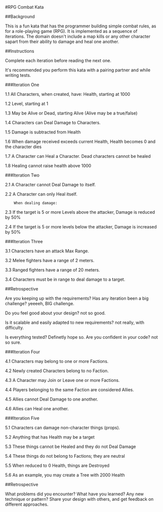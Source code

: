 #RPG Combat Kata

##Background

This is a fun kata that has the programmer building simple combat rules, as for a role-playing game (RPG). It is implemented as a sequence of iterations. The domain doesn't include a map kills or any other character sapart from their ability to damage and heal one another.

##Instructions

Complete each iteration before reading the next one.

It's recommended you perform this kata with a pairing partner and while writing tests.


###Iteration One

1.1     All Characters, when created, have:
        Health, starting at 1000

1.2      Level, starting at 1

1.3     May be Alive or Dead, starting Alive (Alive may be a true/false)

1.4     Characters can Deal Damage to Characters.

1.5     Damage is subtracted from Health

1.6     When damage received exceeds current 
        Health, Health becomes 0 and the character dies

1.7     A Character can Heal a Character.
        Dead characters cannot be healed

1.8     Healing cannot raise health above 1000


###Iteration Two

2.1     A Character cannot Deal Damage to itself.

2.2     A Character can only Heal itself.
        
        When dealing damage:

2.3     If the target is 5 or more Levels above the attacker, Damage is reduced by 50%

2.4     If the target is 5 or more levels below    the attacker, Damage is increased by 50%


###Iteration Three

3.1     Characters have an attack Max Range.

3.2     Melee fighters have a range of 2 meters.

3.3     Ranged fighters have a range of 20 meters.

3.4     Characters must be in range to deal damage to a target.

##Retrospective

Are you keeping up with the requirements? Has any iteration been a big challenge? yeeeeh, BIG challenge.

Do you feel good about your design? not so good.

Is it scalable and easily adapted to new requirements? not really, with difficulty.

Is everything tested? Definetly hope so. Are you confident in your code? not so sure.

###Iteration Four

4.1     Characters may belong to one or more Factions.

4.2     Newly created Characters belong to no Faction.

4.3     A Character may Join or Leave one or more Factions.

4.4     Players belonging to the same Faction are considered Allies.

4.5     Allies cannot Deal Damage to one another.

4.6     Allies can Heal one another.


###Iteration Five

5.1 Characters can damage non-character things (props).

5.2 Anything that has Health may be a target

5.3 These things cannot be Healed and they do not Deal Damage

5.4 These things do not belong to Factions; they are neutral

5.5 When reduced to 0 Health, things are Destroyed

5.6 As an example, you may create a Tree with 2000 Health


##Retrospective

What problems did you encounter?
What have you learned? Any new technique or pattern?
Share your design with others, and get feedback on different approaches.
